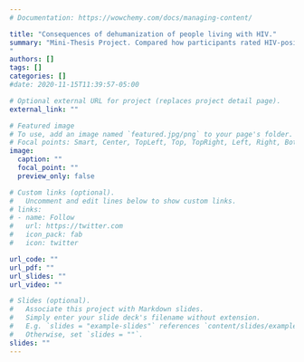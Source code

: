 ```yaml
---
# Documentation: https://wowchemy.com/docs/managing-content/

title: "Consequences of dehumanization of people living with HIV."
summary: "Mini-Thesis Project. Compared how participants rated HIV-positive and HIV-negative individuals on the Ascent of Man Blatant Dehumanization Scale and the Mind Perception Scale and how these ratings affect attitudes towards HIV-positive individuals. Conducted at the Social, Perception, and Cognition Lab at the University of Toronto, under the supervision of Drs. Jason Deska and Nicholas Rule.
"
authors: []
tags: []
categories: []
#date: 2020-11-15T11:39:57-05:00

# Optional external URL for project (replaces project detail page).
external_link: ""

# Featured image
# To use, add an image named `featured.jpg/png` to your page's folder.
# Focal points: Smart, Center, TopLeft, Top, TopRight, Left, Right, BottomLeft, Bottom, BottomRight.
image:
  caption: ""
  focal_point: ""
  preview_only: false

# Custom links (optional).
#   Uncomment and edit lines below to show custom links.
# links:
# - name: Follow
#   url: https://twitter.com
#   icon_pack: fab
#   icon: twitter

url_code: ""
url_pdf: ""
url_slides: ""
url_video: ""

# Slides (optional).
#   Associate this project with Markdown slides.
#   Simply enter your slide deck's filename without extension.
#   E.g. `slides = "example-slides"` references `content/slides/example-slides.md`.
#   Otherwise, set `slides = ""`.
slides: ""
---
```

